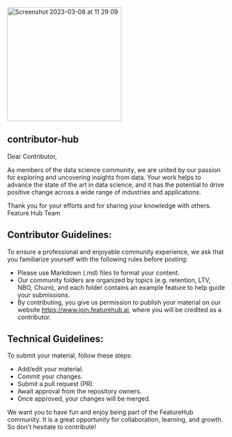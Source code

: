 
<img width="262" alt="Screenshot 2023-03-08 at 11 29 09" src="https://user-images.githubusercontent.com/120475714/223689344-60c20c4d-98bc-47f7-a41c-81f653552134.png">

## contributor-hub
Dear Contributor,

As members of the data science community, we are united by our passion for exploring and uncovering insights from data. 
Your work helps to advance the state of the art in data science, and it has the potential to drive positive change across a wide range of industries and applications. 

Thank you for your efforts and for sharing your knowledge with others. 
Feature Hub Team

## Contributor Guidelines:

To ensure a professional and enjoyable community experience, we ask that you familiarize yourself with the following rules before posting:

+ Please use Markdown (.md) files to format your content.
+ Our community folders are organized by topics (e.g. retention, LTV, NBO, Churn), and each folder contains an example feature to help guide your submissions.
+ By contributing, you give us permission to publish your material on our website https://www.join.featurehub.ai, where you will be credited as a contributor.

## Technical Guidelines:

To submit your material, follow these steps:

+ Add/edit your material.
+ Commit your changes.
+ Submit a pull request (PR).
+ Await approval from the repository owners.
+ Once approved, your changes will be merged.

We want you to have fun and enjoy being part of the FeatureHub community. It is a great opportunity for collaboration, learning, and growth. 
So don't hesitate to contribute!

